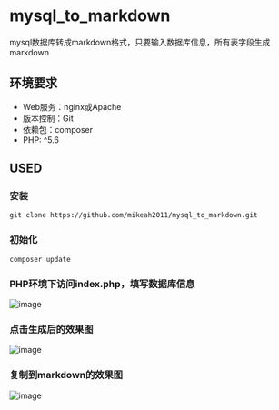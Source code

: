 # mysql_to_markdown

mysql数据库转成markdown格式，只要输入数据库信息，所有表字段生成markdown

## 环境要求
* Web服务：nginx或Apache
* 版本控制：Git
* 依赖包：composer
* PHP: ^5.6

## USED

### 安装
`git clone https://github.com/mikeah2011/mysql_to_markdown.git`

### 初始化
`composer update`

### PHP环境下访问index.php，填写数据库信息

![image](https://user-images.githubusercontent.com/39790804/42554646-3b77aaca-8518-11e8-976c-52358da4feee.png)

### 点击生成后的效果图

![image](https://user-images.githubusercontent.com/39790804/42554656-416bc0ba-8518-11e8-9320-3b45d80dc87d.png)

### 复制到markdown的效果图

![image](https://user-images.githubusercontent.com/39790804/42554669-49fc21d4-8518-11e8-9145-aae596150b5c.png)

